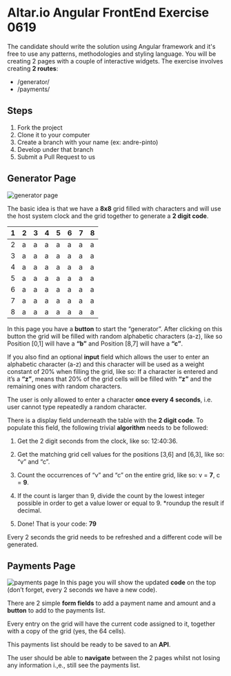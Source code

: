 # Altar.io Angular FrontEnd Exercise 0619
The candidate should write the solution using Angular framework and it's free to use any patterns, methodologies and styling language.
You will be creating 2 pages with a couple of interactive widgets. 
The exercise involves creating **2 routes**: 
- /generator/ 
-  /payments/ 

## Steps
1. Fork the project
2. Clone it to your computer
3. Create a branch with your name (ex: andre-pinto)
4. Develop under that branch
5. Submit a Pull Request to us


## Generator Page
![generator page](https://altario-public.s3-eu-west-1.amazonaws.com/generator.jpg)

The basic idea is that we have a **8x8** grid filled with characters and will use the host system clock and the grid together to generate a **2 digit code**.

|1|2|3|4|5|6|7|8|
|-|-|-|-|-|-|-|-|
|2|a|a|a|a|a|a| a|
|3|a|a|a|a|a|a| a|
|4|a|a|a|a|a|a| a|
|5|a|a|a|a|a|a| a|
|6|a|a|a|a|a|a| a|
|7|a|a|a|a|a|a| a|
|8|a|a|a|a|a|a| a|


In this page you have a **button** to start the “generator”. After clicking on this button the grid will be filled with random alphabetic characters (a-z), like so Position [0,1] will have a **“b”** and Position [8,7] will have a **“c”**.

If you also find an optional **input** field which allows the user to enter an alphabetic character (a-z) and this character will be used as a weight constant of 20% when filling the grid, like so: If a character is entered and it’s a **“z”**, means that 20% of the grid cells will be filled with **“z”** and the remaining ones with random characters.

The user is only allowed to enter a character **once every 4 seconds**, i.e. user cannot type repeatedly a random character. 

There is a display field underneath the table with the **2 digit code**.
To populate this field, the following trivial **algorithm** needs to be followed:

1.  Get the 2 digit seconds from the clock, like so: 12:40:36.
    
2.  Get the matching grid cell values for the positions [3,6] and [6,3], like so: “v” and “c”.
    
3.  Count the occurrences of “v” and “c” on the entire grid, like so: v = **7**, c = **9**.
    
4.  If the count is larger than 9, divide the count by the lowest integer possible in order to get a value lower or equal to 9. *roundup the result if decimal.
    
5.  Done! That is your code: **79**

Every 2 seconds the grid needs to be refreshed and a different code will be generated.

## Payments Page
![payments page](https://altario-public.s3-eu-west-1.amazonaws.com/payments.jpg)
In this page you will show the updated **code** on the top (don’t forget, every 2 seconds we have a new code).

There are 2 simple **form fields** to add a payment name and amount and a **button** to add to the payments list.

Every entry on the grid will have the current code assigned to it, together with a copy of the grid (yes, the 64 cells).

This payments list should be ready to be saved to an **API**.

The user should be able to **navigate** between the 2 pages whilst not losing any information i.,e., still see the payments list.






